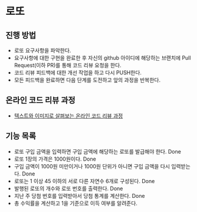 # 로또
## 진행 방법
* 로또 요구사항을 파악한다.
* 요구사항에 대한 구현을 완료한 후 자신의 github 아이디에 해당하는 브랜치에 Pull Request(이하 PR)를 통해 코드 리뷰 요청을 한다.
* 코드 리뷰 피드백에 대한 개선 작업을 하고 다시 PUSH한다.
* 모든 피드백을 완료하면 다음 단계를 도전하고 앞의 과정을 반복한다.

## 온라인 코드 리뷰 과정
* [텍스트와 이미지로 살펴보는 온라인 코드 리뷰 과정](https://github.com/next-step/nextstep-docs/tree/master/codereview)

## 기능 목록
* 로또 구입 금액을 입력하면 구입 금액에 해당하는 로또를 발급해야 한다. Done
* 로또 1장의 가격은 1000원이다. Done
* 구입 금액이 1000원 미만이거나 1000원 단위가 아니면 구입 금액을 다시 입력받는다. Done
* 로또는 1 이상 45 이하의 서로 다른 자연수 6개로 구성된다. Done
* 발행된 로또의 개수와 로또 번호를 출력한다. Done
* 지난 주 당첨 번호를 입력받아서 당첨 통계를 계산한다. Done
* 총 수익률을 계산하고 1을 기준으로 이득 여부를 알려준다.